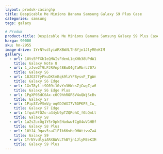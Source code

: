 ```yaml
---
layout: produk-casinghp
title: Despicable Me Minions Banana Samsung Galaxy S9 Plus Case
categories: samsung
tags: galaxy

# Produk
product-title: Despicable Me Minions Banana Samsung Galaxy S9 Plus Case
harga: 90000
sku: hn-2955
image-drive: 1YrNYvdlyiARXBWVLThBYjn1JlyMEeKIM
gallery:
  - url: 1UVs5PFXbIeQMAIsFdenL1qXHb38UPdW1
    title: Galaxy Note 8
  - url: 1_zJvw2T9LPJRVnp48BuO4gTaMbrL707z
    title: Galaxy S6
  - url: 18JG37fyPkuDKtmBqk9lzYF8ysvF_TgWn
    title: Galaxy S6 Edge
  - url: 1XvT8yl-t9O09i10vYn3HWcsZjCwgZja6
    title: Galaxy S6 Edge Plus
  - url: 1PgXP05dC6Ax-c6C9hhROF8V4uQWjScBv
    title: Galaxy S7
  - url: 1Pip3ZvVSmVg-oqGDJWXI7V5GPKFS_Iw_
    title: Galaxy S7 Edge
  - url: 1fquLPfOZo-a34yb9pTZQPohX_fGLQmLl
    title: Galaxy S8
  - url: 1aZsZucOg1Y5rDpkEHadwwfCg84wVGHBf
    title: Galaxy S8 Plus
  - url: 10YJ4_9qav5saClFIk66vHe9HWtivwZaA
    title: Galaxy S9
  - url: 1YrNYvdlyiARXBWVLThBYjn1JlyMEeKIM
    title: Galaxy S9 Plus
---
```


